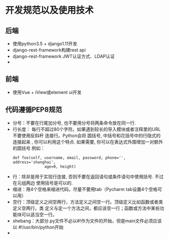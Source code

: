 # 开发规范以及使用技术

## 后端
* 使用python3.5 + django1.11开发
* django-rest-framework构建rest api
* django-rest-framework JWT认证方式、LDAP认证
*

## 前端
* 使用Vue + iView或element ui开发


## 代码遵循PEP8规范
* 分号：不要在行尾加分号, 也不要用分号将两条命令放在同一行.
* 行长度： 每行不超过80个字符。如果遇到较长的导入模块或者注释里的URL不要使用反斜杆
连接行。Python会将 圆括号, 中括号和花括号中的行隐式的连接起来 , 你可以利用这个特点.
如果需要, 你可以在表达式外围增加一对额外的圆括号.例如：
    ```
    def foo(self, username, email, password, phone='', address='shanghai',
                  age=0, height)
    ```
* 行：除非是用于实现行连接, 否则不要在返回语句或条件语句中使用括号. 不过在元组两边
使用括号是可以的.
* 缩进：用4个空格来缩进代码，尽量不要用tab（Pycharm tab设置4个空格可以用）
* 空行：顶级定义之间空两行，方法定义之间空一行。顶级定义比如函数或者类定义空两行，类
定义与定一个方法之间，都应该空一行；函数或方法中某些功能块可以适当空一行。
* shebang：大部分.py文件不必以#!作为文件的开始，但是main文件必须应该以
#!/usr/bin/python开始
* 